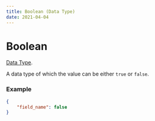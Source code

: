 ```yaml
---
title: Boolean (Data Type)
date: 2021-04-04
---
```

# Boolean

[Data Type](../data_types.md).

A data type of which the value can be either `true` or `false`.

### Example

```json
{
	"field_name": false
}
```
